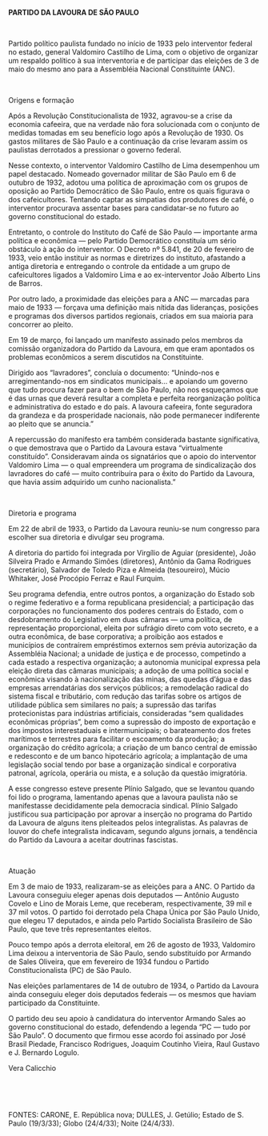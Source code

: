 **PARTIDO DA LAVOURA DE SÃO PAULO**

 

Partido político paulista fundado no início de 1933 pelo interventor
federal no estado, general Valdomiro Castilho de Lima, com o objetivo de
organizar um respaldo político à sua interventoria e de participar das
eleições de 3 de maio do mesmo ano para a Assembléia Nacional
Constituinte (ANC).

 

Origens e formação

Após a Revolução Constitucionalista de 1932, agravou-se a crise da
economia cafeeira, que na verdade não fora solucionada com o conjunto de
medidas tomadas em seu benefício logo após a Revolução de 1930. Os
gastos militares de São Paulo e a continuação da crise levaram assim os
paulistas derrotados a pressionar o governo federal.

Nesse contexto, o interventor Valdomiro Castilho de Lima desempenhou um
papel destacado. Nomeado governador militar de São Paulo em 6 de outubro
de 1932, adotou uma política de aproximação com os grupos de oposição ao
Partido Democrático de São Paulo, entre os quais figurava o dos
cafeicultores. Tentando captar as simpatias dos produtores de café, o
interventor procurava assentar bases para candidatar-se no futuro ao
governo constitucional do estado.

Entretanto, o controle do Instituto do Café de São Paulo — importante
arma política e econômica — pelo Partido Democrático constituía um sério
obstáculo à ação do interventor. O Decreto nº 5.841, de 20 de fevereiro
de 1933, veio então instituir as normas e diretrizes do instituto,
afastando a antiga diretoria e entregando o controle da entidade a um
grupo de cafeicultores ligados a Valdomiro Lima e ao ex-interventor João
Alberto Lins de Barros.

Por outro lado, a proximidade das eleições para a ANC — marcadas para
maio de 1933 — forçava uma definição mais nítida das lideranças,
posições e programas dos diversos partidos regionais, criados em sua
maioria para concorrer ao pleito.

Em 19 de março, foi lançado um manifesto assinado pelos membros da
comissão organizadora do Partido da Lavoura, em que eram apontados os
problemas econômicos a serem discutidos na Constituinte.

Dirigido aos “lavradores”, concluía o documento: “Unindo-nos e
arregimentando-nos em sindicatos municipais… e apoiando um governo que
tudo procura fazer para o bem de São Paulo, não nos esqueçamos que é das
urnas que deverá resultar a completa e perfeita reorganização política e
administrativa do estado e do país. A lavoura cafeeira, fonte seguradora
da grandeza e da prosperidade nacionais, não pode permanecer indiferente
ao pleito que se anuncia.”

A repercussão do manifesto era também considerada bastante
significativa, o que demostrava que o Partido da Lavoura estava
“virtualmente constituído”. Consideravam ainda os signatários que o
apoio do interventor Valdomiro Lima — o qual empreendera um programa de
sindicalização dos lavradores do café — muito contribuíra para o êxito
do Partido da Lavoura, que havia assim adquirido um cunho nacionalista.”

 

Diretoria e programa

Em 22 de abril de 1933, o Partido da Lavoura reuniu-se num congresso
para escolher sua diretoria e divulgar seu programa.

A diretoria do partido foi integrada por Virgílio de Aguiar
(presidente), João Silveira Prado e Armando Simões (diretores), Antônio
da Gama Rodrigues (secretário), Salvador de Toledo Piza e Almeida
(tesoureiro), Múcio Whitaker, José Procópio Ferraz e Raul Furquim.

Seu programa defendia, entre outros pontos, a organização do Estado sob
o regime federativo e a forma republicana presidencial; a participação
das corporações no funcionamento dos poderes centrais do Estado, com o
desdobramento do Legislativo em duas câmaras — uma política, de
representação proporcional, eleita por sufrágio direto com voto secreto,
e a outra econômica, de base corporativa; a proibição aos estados e
municípios de contraírem empréstimos externos sem prévia autorização da
Assembléia Nacional; a unidade de justiça e de processo, competindo a
cada estado a respectiva organização; a autonomia municipal expressa
pela eleição direta das câmaras municipais; a adoção de uma política
social e econômica visando à nacionalização das minas, das quedas d’água
e das empresas arrendatárias dos serviços públicos; a remodelação
radical do sistema fiscal e tributário, com redução das tarifas sobre os
artigos de utilidade pública sem similares no país; a supressão das
tarifas protecionistas para indústrias artificiais, consideradas “sem
qualidades econômicas próprias”, bem como a supressão do imposto de
exportação e dos impostos interestaduais e intermunicipais; o
barateamento dos fretes marítimos e terrestres para facilitar o
escoamento da produção; a organização do crédito agrícola; a criação de
um banco central de emissão e redesconto e de um banco hipotecário
agrícola; a implantação de uma legislação social tendo por base a
organização sindical e corporativa patronal, agrícola, operária ou
mista, e a solução da questão imigratória.

A esse congresso esteve presente Plínio Salgado, que se levantou quando
foi lido o programa, lamentando apenas que a lavoura paulista não se
manifestasse decididamente pela democracia sindical. Plínio Salgado
justificou sua participação por aprovar a inserção no programa do
Partido da Lavoura de alguns itens pleiteados pelos integralistas. As
palavras de louvor do chefe integralista indicavam, segundo alguns
jornais, a tendência do Partido da Lavoura a aceitar doutrinas
fascistas.

 

Atuação

Em 3 de maio de 1933, realizaram-se as eleições para a ANC. O Partido da
Lavoura conseguiu eleger apenas dois deputados — Antônio Augusto Covelo
e Lino de Morais Leme, que receberam, respectivamente, 39 mil e 37 mil
votos. O partido foi derrotado pela Chapa Única por São Paulo Unido, que
elegeu 17 deputados, e ainda pelo Partido Socialista Brasileiro de São
Paulo, que teve três representantes eleitos.

Pouco tempo após a derrota eleitoral, em 26 de agosto de 1933, Valdomiro
Lima deixou a interventoria de São Paulo, sendo substituído por Armando
de Sales Oliveira, que em fevereiro de 1934 fundou o Partido
Constitucionalista (PC) de São Paulo.

Nas eleições parlamentares de 14 de outubro de 1934, o Partido da
Lavoura ainda conseguiu eleger dois deputados federais — os mesmos que
haviam participado da Constituinte.

O partido deu seu apoio à candidatura do interventor Armando Sales ao
governo constitucional do estado, defendendo a legenda “PC — tudo por
São Paulo”. O documento que firmou esse acordo foi assinado por José
Brasil Piedade, Francisco Rodrigues, Joaquim Coutinho Vieira, Raul
Gustavo e J. Bernardo Logulo.

Vera Calicchio

 

 

FONTES: CARONE, E. República nova; DULLES, J. Getúlio; Estado de S.
Paulo (19/3/33); Globo (24/4/33); Noite (24/4/33).

 
